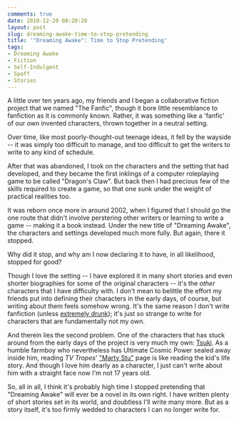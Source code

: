 ```yaml
---
comments: true
date: 2010-12-20 08:20:20
layout: post
slug: dreaming-awake-time-to-stop-pretending
title: '"Dreaming Awake": Time to Stop Pretending'
tags:
- Dreaming Awake
- Fiction
- Self-Indulgent
- Spaff
- Stories
---
```


A little over ten years ago, my friends and I began a collaborative fiction project that we named "The Fanfic", though it bore little resemblance to fanfiction as it is commonly known.  Rather, it was something like a 'fanfic' of our own invented characters, thrown together in a neutral setting.

Over time, like most poorly-thought-out teenage ideas, it fell by the wayside -- it was simply too difficult to manage, and too difficult to get the writers to write to any kind of schedule.

After that was abandoned, I took on the characters and the setting that had developed, and they became the first inklings of a computer roleplaying game to be called "Dragon's Claw".  But back then I had precious few of the skills required to create a game, so that one sunk under the weight of practical realities too.

It was reborn once more in around 2002, when I figured that I should go the one route that didn't involve perstering other writers or learning to write a game -- making it a book instead.  Under the new title of "Dreaming Awake", the characters and settings developed much more fully.  But again, there it stopped.

Why did it stop, and why am I now declaring it to have, in all likelihood, stopped for good?

Though I love the setting -- I have explored it in many short stories and even shorter biographies for some of the original characters -- it's the _other_ characters that I have difficulty with.  I don't mean to belittle the effort my friends put into defining their characters in the early days, of course, but writing about them feels somehow wrong.  It's the same reason I don't write fanfiction (unless [extremely drunk](/fiction/short-stories/bottle-pharoahs)); it's just so strange to write for characters that are fundamentally not my own.

And therein lies the second problem.  One of the characters that has stuck around from the early days of the project is very much my own: [Tsuki](/fiction/tsuki).  As a humble farmboy who nevertheless has Ultimate Cosmic Power sealed away inside him, reading _TV Tropes'_ ["Marty Stu"](http://tvtropes.org/pmwiki/pmwiki.php/Main/MartyStu) page is like reading the kid's life story.  And though I love him dearly as a character, I just can't write about him with a straight face now I'm not 17 years old.

So, all in all, I think it's probably high time I stopped pretending that "Dreaming Awake" will ever be a novel in its own right.  I have written plenty of short stories set in its world, and doubtless I'll write many more.  But as a story itself, it's too firmly wedded to characters I can no longer write for.
